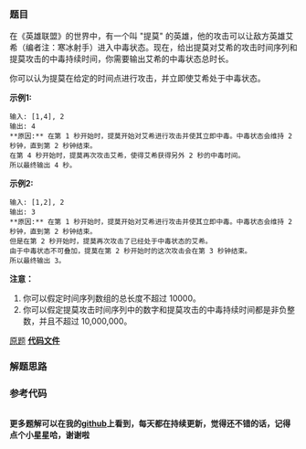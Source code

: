 ### 题目
在《英雄联盟》的世界中，有一个叫 "提莫"
的英雄，他的攻击可以让敌方英雄艾希（编者注：寒冰射手）进入中毒状态。现在，给出提莫对艾希的攻击时间序列和提莫攻击的中毒持续时间，你需要输出艾希的中毒状态总时长。

你可以认为提莫在给定的时间点进行攻击，并立即使艾希处于中毒状态。

**示例1:**

    
    
    输入: [1,4], 2
    输出: 4
    **原因:** 在第 1 秒开始时，提莫开始对艾希进行攻击并使其立即中毒。中毒状态会维持 2 秒钟，直到第 2 秒钟结束。
    在第 4 秒开始时，提莫再次攻击艾希，使得艾希获得另外 2 秒的中毒时间。
    所以最终输出 4 秒。
    

**示例2:**

    
    
    输入: [1,2], 2
    输出: 3
    **原因:** 在第 1 秒开始时，提莫开始对艾希进行攻击并使其立即中毒。中毒状态会维持 2 秒钟，直到第 2 秒钟结束。
    但是在第 2 秒开始时，提莫再次攻击了已经处于中毒状态的艾希。
    由于中毒状态不可叠加，提莫在第 2 秒开始时的这次攻击会在第 3 秒钟结束。
    所以最终输出 3。
    

**注意：**

  1. 你可以假定时间序列数组的总长度不超过 10000。
  2. 你可以假定提莫攻击时间序列中的数字和提莫攻击的中毒持续时间都是非负整数，并且不超过 10,000,000。

[原题](https://leetcode-cn.com/problems/teemo-attacking/)    **[代码文件]()**


### 解题思路




### 参考代码

```go


```




**更多题解可以在我的[github](https://github.com/LZH139/leetcode_Go)上看到，每天都在持续更新，觉得还不错的话，记得点个小星星哈，谢谢啦**

